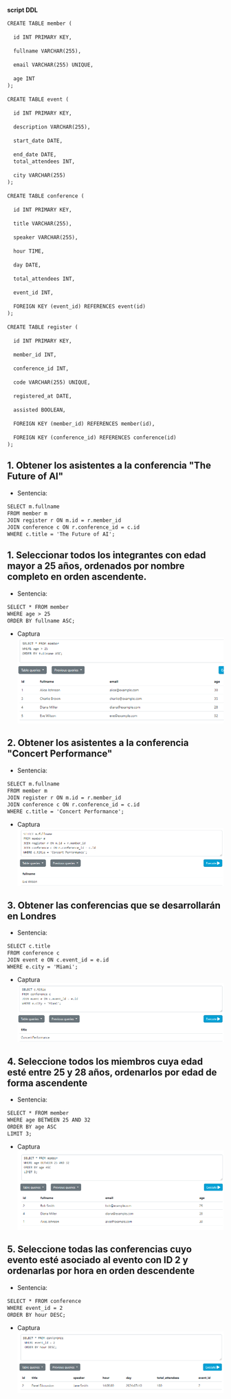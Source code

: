 __script DDL__

```
CREATE TABLE member (

  id INT PRIMARY KEY,

  fullname VARCHAR(255),

  email VARCHAR(255) UNIQUE,

  age INT
);

CREATE TABLE event (

  id INT PRIMARY KEY,

  description VARCHAR(255),

  start_date DATE,

  end_date DATE,
  total_attendees INT,

  city VARCHAR(255)
);

CREATE TABLE conference (

  id INT PRIMARY KEY,

  title VARCHAR(255),

  speaker VARCHAR(255),

  hour TIME,

  day DATE,

  total_attendees INT,

  event_id INT,

  FOREIGN KEY (event_id) REFERENCES event(id)
);

CREATE TABLE register (

  id INT PRIMARY KEY,

  member_id INT,

  conference_id INT,

  code VARCHAR(255) UNIQUE,

  registered_at DATE,

  assisted BOOLEAN,

  FOREIGN KEY (member_id) REFERENCES member(id),

  FOREIGN KEY (conference_id) REFERENCES conference(id)
);
```
## 1.  Obtener los asistentes a la conferencia "The Future of AI"
 - Sentencia:
  ```
 SELECT m.fullname
FROM member m
JOIN register r ON m.id = r.member_id
JOIN conference c ON r.conference_id = c.id
WHERE c.title = 'The Future of AI';
  ```
 ## 1. Seleccionar todos los integrantes con edad mayor a 25 años, ordenados por nombre completo en orden ascendente.
  - Sentencia:
  ```
 SELECT * FROM member
WHERE age > 25
ORDER BY fullname ASC;

  ```
  - Captura
![1](image-1.png)

## 2.  Obtener los asistentes a la conferencia "Concert Performance"
 - Sentencia:

  ```
SELECT m.fullname
FROM member m
JOIN register r ON m.id = r.member_id
JOIN conference c ON r.conference_id = c.id
WHERE c.title = 'Concert Performance';
  ```
  - Captura
  ![2](image-2.png)

## 3. Obtener las conferencias que se desarrollarán en Londres
 - Sentencia:

  ```
 SELECT c.title
FROM conference c
JOIN event e ON c.event_id = e.id
WHERE e.city = 'Miami';
  ```

  - Captura
  ![3](image-3.png)


  ## 4. Seleccione todos los miembros cuya edad esté entre 25 y 28 años, ordenarlos por edad de forma ascendente

 - Sentencia:

  ```
SELECT * FROM member
WHERE age BETWEEN 25 AND 32
ORDER BY age ASC
LIMIT 3;
 ```

 - Captura
 ![4](image-4.png)

 ## 5. Seleccione todas las conferencias cuyo evento esté asociado al evento con ID 2 y ordenarlas por hora en orden descendente
 - Sentencia:

  ```
 SELECT * FROM conference
 WHERE event_id = 2
 ORDER BY hour DESC;

 ```
 - Captura
 ![5](image-5.png)